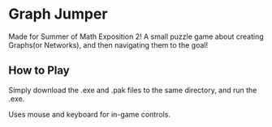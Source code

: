 # Graph Jumper
Made for Summer of Math Exposition 2! A small puzzle game about creating Graphs(or Networks), and then navigating them to the goal! 

## How to Play
Simply download the .exe and .pak files to the same directory, and run the .exe.

Uses mouse and keyboard for in-game controls.

